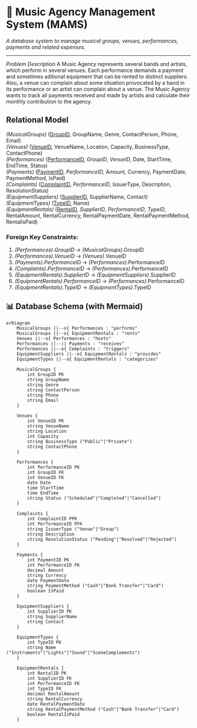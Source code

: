 # 🎵 Music Agency Management System (MAMS)  
*A database system to manage musical groups, venues, performances, payments and related expenses.*

---
*Problem Description*
A Music Agency represents several bands and artists, which perform in several venues. Each performance demands a payment and sometimes aditional equipment that can be rented to distinct suppliers. Also, a venue can complain about some situation provocated by a band in its performance or an artist can complain about a venue. The Music Agency wants to track all payments received and made by artists and calculate their monthly contribution to the agency.

## Relational Model

*(MusicalGroups)* (<u>GroupID</u>, GroupName, Genre, ContactPerson, Phone, Email)  
*(Venues)* (<u>VenueID</u>, VenueName, Location, Capacity, BusinessType, ContactPhone)  
*(Performances)* (<u>PerformanceID</u>, *GroupID*, *VenueID*, Date, StartTime, EndTime, Status)  
*(Payments)* (<u>PaymentID</u>, *PerformanceID*, Amount, Currency, PaymentDate, PaymentMethod, IsPaid)  
*(Complaints)* (<u>ComplaintID</u>, *PerformanceID*, IssuerType, Description, ResolutionStatus)  
*(EquipmentSuppliers)* (<u>SupplierID</u>, SupplierName, Contact)  
*(EquipmentTypes)* (<u>TypeID</u>, Name)  
*(EquipmentRentals)* (<u>RentalID</u>, *SupplierID*, *PerformanceID*, *TypeID*, RentalAmount, RentalCurrency, RentalPaymentDate, RentalPaymentMethod, RentalIsPaid)

### Foreign Key Constraints:
1. *(Performances)*.*GroupID* → *(MusicalGroups)*.GroupID  
2. *(Performances)*.*VenueID* → *(Venues)*.VenueID  
3. *(Payments)*.*PerformanceID* → *(Performances)*.PerformanceID  
4. *(Complaints)*.*PerformanceID* → *(Performances)*.PerformanceID  
5. *(EquipmentRentals)*.*SupplierID* → *(EquipmentSuppliers)*.SupplierID  
6. *(EquipmentRentals)*.*PerformanceID* → *(Performances)*.PerformanceID  
7. *(EquipmentRentals)*.*TypeID* → *(EquipmentTypes)*.TypeID

## 📊 **Database Schema (with Mermaid)**
```mermaid
erDiagram
    MusicalGroups ||--o{ Performances : "performs"
    MusicalGroups ||--o{ EquipmentRentals : "rents"
    Venues ||--o{ Performances : "hosts"
    Performances ||--|| Payments : "receives"
    Performances ||--o{ Complaints : "triggers"
    EquipmentSuppliers ||--o{ EquipmentRentals : "provides"
    EquipmentTypes ||--o{ EquipmentRentals : "categorizes"

    MusicalGroups {
        int GroupID PK
        string GroupName
        string Genre
        string ContactPerson
        string Phone
        string Email
    }

    Venues {
        int VenueID PK
        string VenueName
        string Location
        int Capacity
        string BusinessType ("Public"|"Private")
        string ContactPhone
    }

    Performances {
        int PerformanceID PK
        int GroupID FK
        int VenueID FK
        date Date
        time StartTime
        time EndTime
        string Status ("Scheduled"|"Completed"|"Cancelled")
    }

    Complaints {
        int ComplaintID PPK
        int PerformanceID PFK
        string IssuerType ("Venue"|"Group")
        string Description
        string ResolutionStatus ("Pending"|"Resolved"|"Rejected")
    }

    Payments {
        int PaymentID PK
        int PerformanceID FK
        decimal Amount
        string Currency
        date PaymentDate
        string PaymentMethod ("Cash"|"Bank Transfer"|"Card")
        boolean IsPaid
    }

    EquipmentSuppliers {
        int SupplierID PK
        string SupplierName
        string Contact
    }

    EquipmentTypes {
        int TypeID PK
        string Name ("Instruments"|"Lights"|"Sound"|"SceneComplements")
    }

    EquipmentRentals {
        int RentalID PK
        int SupplierID FK
        int PerformanceID FK
        int TypeID FK
        decimal RentalAmount
        string RentalCurrency
        date RentalPaymentDate
        string RentalPaymentMethod ("Cash"|"Bank Transfer"|"Card")
        boolean RentalIsPaid
    }